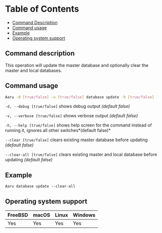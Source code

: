 # Table of Contents

- [Command Description](#command-description)
- [Command usage](#command-usage)
- [Example](#example)
- [Operating system support](#operating-system-support)

## Command description

This operation will update the master database and optionally clear the master and local databases.

## Command usage

```bash
Aaru -d [true/false] -v [true/false] database update -h [true/false]
```

```-d, --debug [true/false]``` shows debug output *(default false)*

```-v, --verbose [true/false]``` shows verbose output *(default false)*

```-h, --help [true/false]``` shows help screen for the command instead of running it, ignores all other switches*(default false)*

```--clear [true/false]``` clears existing master database before updating *(default false)*

```--clear-all [true/false]``` clears existing master and local database before updating *(default false)*

## Example

```Aaru database update --clear-all```

## Operating system support

| FreeBSD | macOS | Linux | Windows |
| ------- | ----- | ----- | ------- |
| Yes     | Yes   | Yes   | Yes     |